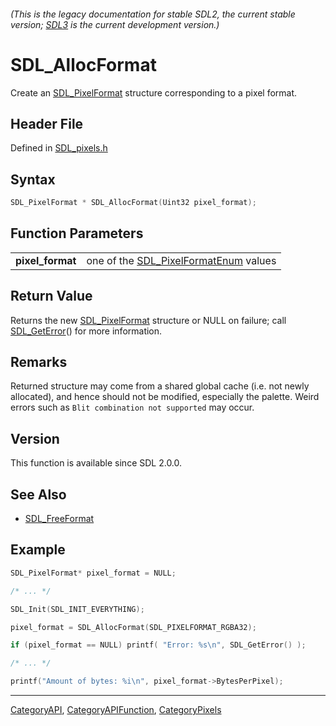 ###### (This is the legacy documentation for stable SDL2, the current stable version; [SDL3](https://wiki.libsdl.org/SDL3/) is the current development version.)
# SDL_AllocFormat

Create an [SDL_PixelFormat](SDL_PixelFormat) structure corresponding to a pixel format.

## Header File

Defined in [SDL_pixels.h](https://github.com/libsdl-org/SDL/blob/SDL2/include/SDL_pixels.h)

## Syntax

```c
SDL_PixelFormat * SDL_AllocFormat(Uint32 pixel_format);

```

## Function Parameters

|                      |                                                              |
| -------------------- | ------------------------------------------------------------ |
| **pixel_format**     | one of the [SDL_PixelFormatEnum](SDL_PixelFormatEnum) values |

## Return Value

Returns the new [SDL_PixelFormat](SDL_PixelFormat) structure or NULL on
failure; call [SDL_GetError](SDL_GetError)() for more information.

## Remarks

Returned structure may come from a shared global cache (i.e. not newly
allocated), and hence should not be modified, especially the palette. Weird
errors such as `Blit combination not supported` may occur.

## Version

This function is available since SDL 2.0.0.

## See Also

- [SDL_FreeFormat](SDL_FreeFormat)


## Example

```c
SDL_PixelFormat* pixel_format = NULL;

/* ... */

SDL_Init(SDL_INIT_EVERYTHING);

pixel_format = SDL_AllocFormat(SDL_PIXELFORMAT_RGBA32);

if (pixel_format == NULL) printf( "Error: %s\n", SDL_GetError() );

/* ... */

printf("Amount of bytes: %i\n", pixel_format->BytesPerPixel);

```

----
[CategoryAPI](CategoryAPI), [CategoryAPIFunction](CategoryAPIFunction), [CategoryPixels](CategoryPixels)

